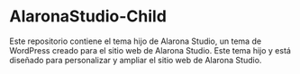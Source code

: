 # AlaronaStudio-Child
 Este repositorio contiene el tema hijo de Alarona Studio, un tema de WordPress creado para el sitio web de Alarona Studio. Este tema hijo y está diseñado para personalizar y ampliar el sitio web de Alarona Studio.
